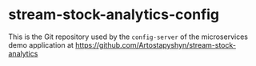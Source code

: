 # stream-stock-analytics-config

This is the Git repository used by the `config-server` of the  microservices demo application at https://github.com/Artostapyshyn/stream-stock-analytics

 